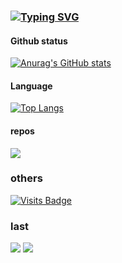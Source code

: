 ### [![Typing SVG](https://readme-typing-svg.herokuapp.com/?lines=倾心微重+细思方觉痛;慕然止语+不是旧时忆;对影成双+相思存好梦&color=c04851)](https://github.com/LoveLoliii)

#### Github status
[![Anurag's GitHub stats](https://github-readme-stats.vercel.app/api?username=LoveLoliii&show_icons=true)](https://github.com/LoveLoliii)
#### Language
[![Top Langs](https://github-readme-stats.vercel.app/api/top-langs/?username=LoveLoliii&layout=compact)](https://github.com/LoveLoliii)
#### repos
<a href="https://github.com/kokolokksk/catcat-dm-react">
  <img align="center" src="https://github-readme-stats.vercel.app/api/pin/?username=kokolokksk&repo=catcat-dm-react" />
</a> 

### others
[![Visits Badge](https://badges.pufler.dev/visits/loveloliii/loveloliii)](https://github.com/LoveLoliii)

### last
![](https://s3.bmp.ovh/imgs/2022/05/22/d50c6cd003ba6e19.png)
![](https://s3.bmp.ovh/imgs/2022/05/25/f2638f104c8d47ca.png)

